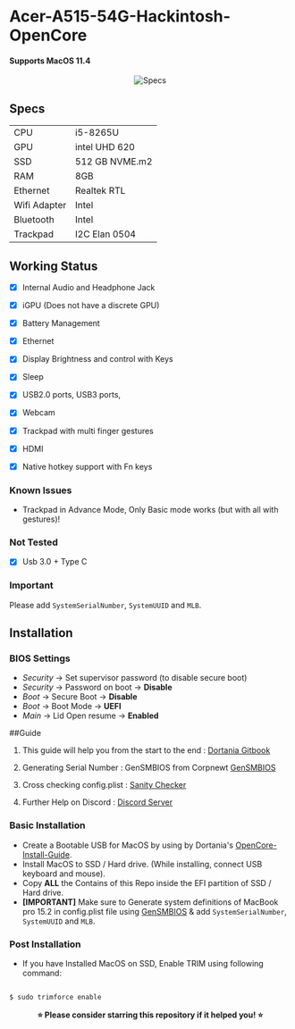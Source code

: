 # Acer-A515-54G-Hackintosh-OpenCore

#### Supports MacOS 11.4

<p align="center">
  <img src="https://i.imgur.com/q7VSJPa.png" alt="Specs">
</p>


## Specs

|   |   |
|---|---|
|CPU|i5-8265U|
|GPU|intel UHD 620|
|SSD|512 GB NVME.m2|
|RAM|8GB|
|Ethernet|Realtek RTL|
|Wifi Adapter|Intel|
|Bluetooth|Intel|
|Trackpad|I2C Elan 0504|

## Working Status

- [x] Internal Audio and Headphone Jack
- [x] iGPU (Does not have a discrete GPU)
- [x] Battery Management
- [x] Ethernet
- [x] Display Brightness and control with Keys
- [x] Sleep
- [x] USB2.0 ports, USB3 ports,
- [x] Webcam
- [x] Trackpad with multi finger gestures 
- [x] HDMI
- [x] Native hotkey support with Fn keys


 ### Known Issues
- Trackpad in Advance Mode, Only Basic mode works (but with all with gestures)!

### Not Tested
- [x] Usb 3.0 + Type C

### Important
 Please add `SystemSerialNumber`, `SystemUUID` and `MLB`.

## Installation 


 ### BIOS Settings
* *Security* → Set supervisor password (to disable secure boot)
* *Security* → Password on boot → **Disable**
* *Boot* → Secure Boot → **Disable**
* *Boot* → Boot Mode → **UEFI**
* *Main* → Lid Open resume → **Enabled**

##Guide
1. This guide will help you from the start to the end : [Dortania Gitbook](https://dortania.github.io/OpenCore-Install-Guide/)

1. Generating Serial Number : 
GenSMBIOS from Corpnewt [GenSMBIOS](https://github.com/corpnewt/GenSMBIOS)
1. Cross checking config.plist :  [Sanity Checker](https://opencore.slowgeek.com/)
1. Further Help on Discord : [Discord Server](https://discord.com/channels/186648463541272576/251043252046659586)

###  Basic Installation

- Create a Bootable USB for MacOS by using by Dortania's [OpenCore-Install-Guide](https://dortania.github.io/OpenCore-Install-Guide/installer-guide/).
- Install MacOS to SSD / Hard drive. (While installing, connect USB keyboard and mouse).
- Copy **ALL** the Contains of this Repo inside the EFI partition of SSD / Hard drive.
- **[IMPORTANT]** Make sure to Generate system definitions of MacBook pro 15.2 in config.plist file using [GenSMBIOS](https://github.com/corpnewt/GenSMBIOS) & add `SystemSerialNumber`, `SystemUUID` and `MLB`.

### Post Installation
- If you have Installed MacOS on SSD, Enable TRIM using following command:

```sh

$ sudo trimforce enable

```


<p align="center">
<b>⭐ Please consider starring this repository if it helped you! ⭐</b>
</p>